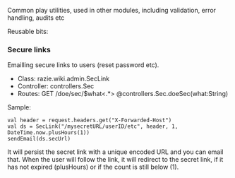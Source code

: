 Common play utilities, used in other modules, including validation, error handling, audits etc

Reusable bits:

### Secure links

Emailling secure links to users (reset password etc).
- Class: razie.wiki.admin.SecLink
- Controller: controllers.Sec
- Routes:
    GET            /doe/sec/$what<.*>                   @controllers.Sec.doeSec(what:String)

Sample:

    val header = request.headers.get("X-Forwarded-Host")
    val ds = SecLink("/mysecretURL/userID/etc", header, 1, DateTime.now.plusHours(1))
    sendEmail(ds.secUrl)

It will persist the secret link with a unique encoded URL and you can email that. When the user will follow the link, it will redirect to the secret link, if it has not expired (plusHours) or if the count is still below (1).

